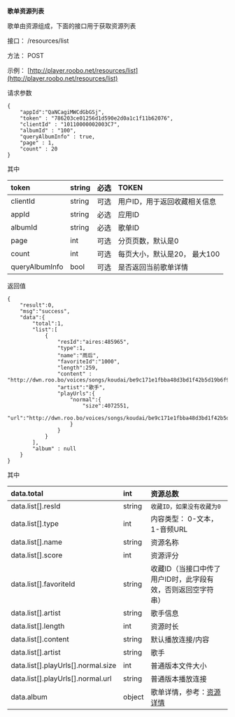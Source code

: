 **歌单资源列表**

歌单由资源组成，下面的接口用于获取资源列表

接口： /resources/list

方法： POST

示例：  [http://player.roobo.net/resources/list](http://player.roobo.net/resources/list)

请求参数

```
{
    "appId":"QaNCagiMWCdGbGSj",
    "token" : "786203ce01256d1d590e2d0a1c1f11b62076",
    "clientId" : "10110000002003C7",
    "albumId" : "100",
    "queryAlbumInfo" : true,
    "page" : 1,
    "count" : 20
}
```

其中

| token | string | 必选 | TOKEN |
| :--- | :--- | :--- | :--- |
| clientId | string | 可选 | 用户ID，用于返回收藏相关信息 |
| appId | string | 必选 | 应用ID |
| albumId | string | 必选 | 歌单ID |
| page | int | 可选 | 分页页数，默认是0 |
| count | int | 可选 | 每页大小，默认是20， 最大100 |
| queryAlbumInfo | bool | 可选 | 是否返回当前歌单详情 |

返回值

```
{
    "result":0,
    "msg":"success",
    "data":{
        "total":1,
        "list":[
            {
                "resId":"aires:485965",
                "type":1,
                "name":"雨后",
                "favoriteId":"1000",
                "length":259,
                "content" : "http://dwn.roo.bo/voices/songs/koudai/be9c171e1fbba48d3bd1f42b5d19b6f9.mp3",
                "artist":"歌手",
                "playUrls":{
                    "normal":{
                        "size":4072551,
                        "url":"http://dwn.roo.bo/voices/songs/koudai/be9c171e1fbba48d3bd1f42b5d19b6f9.mp3"
                    }
                }
            }
        ],
        "album" : null
    }
}
```

其中

| data.total | int | 资源总数 |
| :--- | :--- | :--- |
| data.list\[\].resId | string | `收藏ID，如果没有收藏为0` |
| data.list\[\].type | int | 内容类型： 0-文本， 1-音频URL |
| data.list\[\].name | string | 资源名称 |
| data.list\[\].score | int | 资源评分 |
| data.list\[\].favoriteId | string | 收藏ID（当接口中传了用户ID时，此字段有效，否则返回空字符串） |
| data.list\[\].artist | string | 歌手信息 |
| data.list\[\].length | int | 资源时长 |
| data.list\[\].content | string | 默认播放连接/内容 |
| data.list\[\].artist | string | 歌手 |
| data.list\[\].playUrls\[\].normal.size | int | 普通版本文件大小 |
| data.list\[\].playUrls\[\].normal.url | string | 普通版本播放连接 |
| data.album | object | 歌单详情，参考：[资源详情](/chapter1/zi-yuan-xiang-qing.md) |



